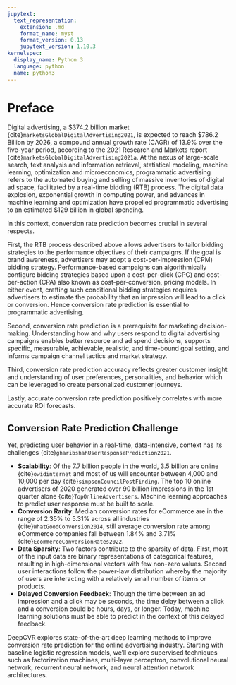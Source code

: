```yaml
---
jupytext:
  text_representation:
    extension: .md
    format_name: myst
    format_version: 0.13
    jupytext_version: 1.10.3
kernelspec:
  display_name: Python 3
  language: python
  name: python3
---
```

# Preface
Digital advertising, a \$374.2 billion market {cite}`marketsGlobalDigitalAdvertising2021`, is expected to reach $786.2 Billion by 2026, a compound annual growth rate (CAGR) of 13.9% over the five-year period, according to the 2021 Research and Markets report {cite}`marketsGlobalDigitalAdvertising2021a`. At the nexus of large-scale search, text analysis and information retrieval, statistical modeling, machine learning, optimization and microeconomics, programmatic advertising refers to the automated buying and selling of massive inventories of digital ad space, facilitated by a real-time bidding (RTB) process. The digital data explosion, exponential growth in computing power, and advances in machine learning and optimization have propelled programmatic advertising to an estimated $129 billion in global spending.

In this context, conversion rate prediction becomes crucial in several respects.

First, the RTB process described above allows advertisers to tailor bidding strategies to the performance objectives of their campaigns. If the goal is brand awareness, advertisers may adopt a cost-per-impression (CPM) bidding strategy. Performance-based campaigns can algorithmically configure bidding strategies based upon a cost-per-click (CPC) and cost-per-action (CPA) also known as cost-per-conversion, pricing models. In either event, crafting such conditional bidding strategies requires advertisers to estimate the probability that an impression will lead to a click or conversion. Hence conversion rate prediction is essential to programmatic advertising.

Second, conversion rate prediction is a prerequisite for marketing decision-making. Understanding how and why users respond to digital advertising campaigns enables better resource and ad spend decisions, supports specific, measurable, achievable, realistic, and time-bound goal setting, and informs campaign channel tactics and market strategy.

Third, conversion rate prediction accuracy reflects greater customer insight and understanding of user preferences, personalities, and behavior which can be leveraged to create personalized customer journeys.

Lastly, accurate conversion rate prediction positively correlates with more accurate ROI forecasts.


## Conversion Rate Prediction Challenge
Yet, predicting user behavior in a real-time, data-intensive, context has its challenges {cite}`gharibshahUserResponsePrediction2021`.

-	**Scalability**: Of the 7.7 billion people in the world, 3.5 billion are online {cite}`owidinternet` and most of us will encounter between 4,000 and 10,000 per day {cite}`simpsonCouncilPostFinding`. The top 10 online advertisers of 2020 generated over 90 billion impressions in the 1st quarter alone {cite}`TopOnlineAdvertisers`. Machine learning approaches to predict user response must be built to scale.
-	**Conversion Rarity**: Median conversion rates for eCommerce are in the range of 2.35% to 5.31% across all industries {cite}`WhatGoodConversion2014`, still average conversion rate among eCommerce companies fall between 1.84% and 3.71% {cite}`EcommerceConversionRates2022`.
-	**Data Sparsity**: Two factors contribute to the sparsity of data. First, most of the input data are binary representations of categorical features, resulting in high-dimensional vectors with few non-zero values. Second user interactions follow the power-law distribution whereby the majority of users are interacting with a relatively small number of items or products.
-	**Delayed Conversion Feedback**: Though the time between an ad impression and a click may be seconds, the time delay between a click and a conversion could be hours, days, or longer. Today, machine learning solutions must be able to predict in the context of this delayed feedback.

DeepCVR explores state-of-the-art deep learning methods to improve conversion rate prediction for the online advertising industry. Starting with baseline logistic regression models, we’ll explore supervised techniques such as factorization machines, multi-layer perceptron, convolutional neural network, recurrent neural network, and neural attention network architectures.

